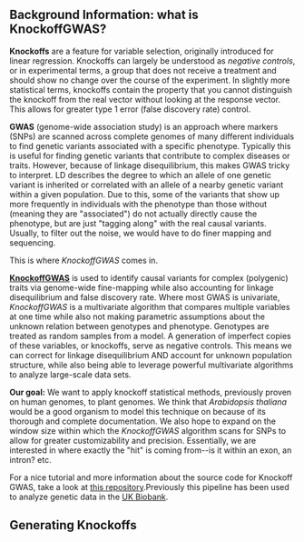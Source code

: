 ## Background Information: what is KnockoffGWAS?

**Knockoffs** are a feature for variable selection, originally introduced for linear regression. Knockoffs can largely be understood as *negative controls*, or in experimental terms, a group that does not receive a treatment and should show no change over the course of the experiment. In slightly more statistical terms, knockoffs contain the property that you cannot distinguish the knockoff from the real vector without looking at the response vector. This allows for greater type 1 error (false discovery rate) control.

**GWAS** (genome-wide association study) is an approach where markers (SNPs) are scanned across complete genomes of many different individuals to find genetic variants associated with a specific phenotype. Typically this is useful for finding genetic variants that contribute to complex diseases or traits. However, because of linkage disequilibrium, this makes GWAS tricky to interpret. LD describes the degree to which an allele of one genetic variant is inherited or correlated with an allele of a nearby genetic variant within a given population. Due to this, some of the variants that show up more frequently in individuals with the phenotype than those without (meaning they are "associated") do not actually directly cause the phenotype, but are just "tagging along" with the real causal variants. Usually, to filter out the noise, we would have to do finer mapping and sequencing.

This is where *KnockoffGWAS* comes in.

[**KnockoffGWAS**](https://www.pnas.org/content/118/40/e2105841118) is used to identify causal variants for complex (polygenic) traits via genome-wide fine-mapping while also accounting for linkage disequilibrium and false discovery rate. Where most GWAS is univariate, *KnockoffGWAS* is a multivariate algorithm that compares multiple variables at one time while also not making parametric assumptions about the unknown relation between genotypes and phenotype. Genotypes are treated as random samples from a model. A generation of imperfect copies of these variables, or knockoffs, serve as negative controls. This means we can correct for linkage disequilibrium AND account for unknown population structure, while also being able to leverage powerful multivariate algorithms to analyze large-scale data sets.

**Our goal:** We want to apply knockoff statistical methods, previously proven on human genomes, to plant genomes. We think that *Arabidopsis thaliana* would be a good organism to model this technique on because of its thorough and complete documentation. We also hope to expand on the window size within which the *KnockoffGWAS* algorithm scans for SNPs to allow for greater customizability and precision. Essentially, we are interested in where exactly the "hit" is coming from--is it within an exon, an intron? etc.

For a nice tutorial and more information about the source code for Knockoff GWAS, take a look at [this repository](https://github.com/msesia/knockoffgwas).Previously this pipeline has been used to analyze genetic data in the [UK Biobank](https://msesia.github.io/knockoffgwas/ukbiobank.html).

## Generating Knockoffs

## 

